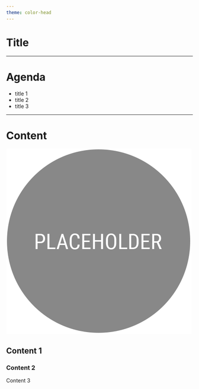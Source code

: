 ```yaml
---
theme: color-head
---
```


<!--  _class: lead -->
# Title


---
<!--  _class: divider -->
# Agenda

- title 1
- title 2
- title 3

---

# Content

![bg right](../attachments/placeholder-circle.png)

## Content 1
### Content 2

Content 3